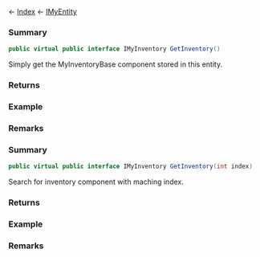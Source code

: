 ← [Index](Api-Index) ← [IMyEntity](VRage.Game.ModAPI.Ingame.IMyEntity)

### Summary

```csharp
public virtual public interface IMyInventory GetInventory()
```

Simply get the MyInventoryBase component stored in this entity.

### Returns



### Example

### Remarks

### Summary

```csharp
public virtual public interface IMyInventory GetInventory(int index)
```

Search for inventory component with maching index.

### Returns

### Example

### Remarks


